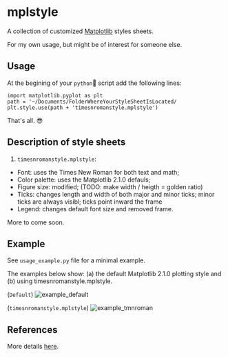 # mplstyle
A collection of customized [Matplotlib](http://matplotlib.org) styles sheets. 

For my own usage, but  might be of interest for someone else.

## Usage
At the begining of your `python`🐍 script add the following lines:

~~~~
import matplotlib.pyplot as plt
path = '~/Documents/FolderWhereYourStyleSheetIsLocated/
plt.style.use(path + 'timesnromanstyle.mplstyle')
~~~~

That's all. 😎

## Description of style sheets

1. `timesnromanstyle.mplstyle`: 
  * Font: uses the Times New Roman for both text and math; 
  * Color palette: uses the Matplotlib 2.1.0 defauls; 
  * Figure size: modified; (TODO: make width / heigth = golden ratio)
  * Ticks: changes length and width of both major and minor ticks; minor ticks 
  are always visibl; ticks point inward the frame
  * Legend: changes default font size and removed frame. 
  
More to come soon.
 
## Example
See `usage_example.py` file for a minimal example.

The examples below show: (a) the default Matplotlib 2.1.0 plotting style and 
(b) using timesnromanstyle.mplstyle.

(`Default`)
![example_default](https://user-images.githubusercontent.com/21266453/31866944-e4e05380-b743-11e7-82b9-b8fa722f2fa0.png)

(`timesnromanstyle.mplstyle`)
![example_tmnroman](https://user-images.githubusercontent.com/21266453/31866973-8da6c1b6-b744-11e7-8a8d-f720532db044.png)

## References
More details [here](https://matplotlib.org/users/customizing.html).
